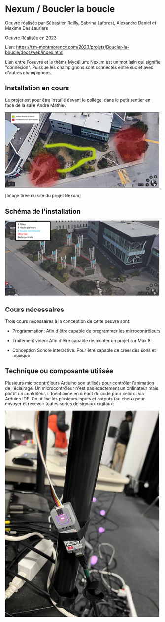 # Nexum / Boucler la boucle

Oeuvre réalisée par Sébastien Reilly, Sabrina Laforest, Alexandre Daniel et Maxime Des Lauriers

Oeuvre Réalisée en 2023

Lien: https://tim-montmorency.com/2023/projets/Boucler-la-boucle/docs/web/index.html

Lien entre l'oeuvre et le thème Mycélium: Nexum est un mot latin qui signifie "connexion". Puisque les champignons sont connectés entre eux et avec d'autres champignons, 

## Installation en cours

Le projet est pour être installé devant le collège, dans le petit sentier en face de la salle André Mathieu

<img src="../Medias/Lieu.png" style="width: 500px;"></img>

[Image tirée du site du projet Nexum]

## Schéma de l'installation

<img src="../Medias/Passe_lumiere.png" style="width: 500px;"></img>

## Cours nécessaires

Trois cours nécessaires à la conception de cette oeuvre sont:

- Programmation: Afin d'être capable de programmer les microcontrôleurs

- Traitement vidéo: Afin d'ëtre capable de monter un projet sur Max 8

- Conception Sonore interactive: Pour être capable de créer des sons et musique

## Technique ou composante utilisée

Plusieurs microcontrôleurs Arduino son utilisés pour contrôler l'animation de l'éclairage. Un microcontrôleur n'est pas exactement un ordinateur mais plutôt un contrôleur. Il fonctionne en créant du code pour celui ci via Arduino IDE. On utilise les plusieurs inputs et outputs (au choix) pour envoyer et recevoir toutes sortes de signaux digitaux.

<img src="../Medias/Arduino.jpg" style="width: 500px;"></img>
